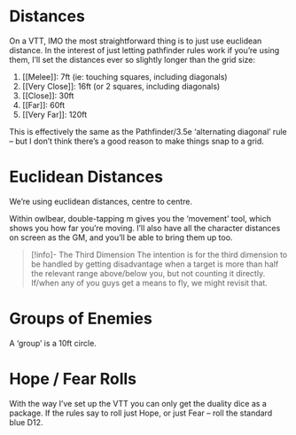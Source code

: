 # Distances
On a VTT, IMO the most straightforward thing is to just use euclidean distance. In the interest of just letting pathfinder rules work if you’re using them, I’ll set the distances ever so slightly longer than the grid size:

1. [[Melee]]: 7ft (ie: touching squares, including diagonals)
2. [[Very Close]]: 16ft (or 2 squares, including diagonals)
3. [[Close]]: 30ft
4. [[Far]]: 60ft
5. [[Very Far]]: 120ft

This is effectively the same as the Pathfinder/3.5e ‘alternating diagonal’ rule – but I don’t think there’s a good reason to make things snap to a grid.

# Euclidean Distances
We’re using euclidean distances, centre to centre.

Within owlbear, double-tapping m gives you the ‘movement’ tool, which shows you how far you’re moving. I’ll also have all the character distances on screen as the GM, and you’ll be able to bring them up too.

> [!info]- The Third Dimension
> The intention is for the third dimension to be handled by getting disadvantage when a target is more than half the relevant range above/below you, but not counting it directly. If/when any of you guys get a means to fly, we might revisit that.

# Groups of Enemies
A ‘group’ is a 10ft circle.
# Hope / Fear Rolls
With the way I’ve set up the VTT you can only get the duality dice as a package. If the rules say to roll just Hope, or just Fear – roll the standard blue D12.
